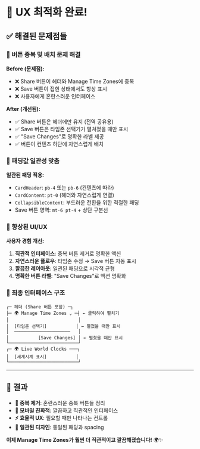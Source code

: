 # 🎯 UX 최적화 완료!

## ✅ 해결된 문제점들

### 🔧 버튼 중복 및 배치 문제 해결
**Before (문제점):**
- ❌ Share 버튼이 헤더와 Manage Time Zones에 중복
- ❌ Save 버튼이 접힌 상태에서도 항상 표시
- ❌ 사용자에게 혼란스러운 인터페이스

**After (개선됨):**
- ✅ Share 버튼은 헤더에만 유지 (전역 공유용)
- ✅ Save 버튼은 타임존 선택기가 펼쳐졌을 때만 표시
- ✅ "Save Changes"로 명확한 라벨 제공
- ✅ 버튼이 컨텐츠 하단에 자연스럽게 배치

### 📏 패딩값 일관성 맞춤
**일관된 패딩 적용:**
- `CardHeader`: `pb-4` 또는 `pb-6` (컨텐츠에 따라)
- `CardContent`: `pt-0` (헤더와 자연스럽게 연결)
- `CollapsibleContent`: 부드러운 전환을 위한 적절한 패딩
- Save 버튼 영역: `mt-6 pt-4` + 상단 구분선

### 🎨 향상된 UI/UX
**사용자 경험 개선:**
1. **직관적 인터페이스**: 중복 버튼 제거로 명확한 액션
2. **자연스러운 플로우**: 타임존 수정 → Save 버튼 자동 표시
3. **깔끔한 레이아웃**: 일관된 패딩으로 시각적 균형
4. **명확한 버튼 라벨**: "Save Changes"로 액션 명확화

### 🎯 최종 인터페이스 구조
```
┌─ 헤더 (Share 버튼 포함) ─┐
├─ 🌍 Manage Time Zones ⌄ ─┤ ← 클릭하여 펼치기
│                          │
│  [타임존 선택기]           │ ← 펼쳤을 때만 표시
│  ─────────────────────   │
│           [Save Changes] │ ← 펼쳤을 때만 표시
└──────────────────────────┘
┌─ 🌍 Live World Clocks ───┐
│  [세계시계 표시]           │
└──────────────────────────┘
```

---

## 🎉 결과
- **🚫 중복 제거**: 혼란스러운 중복 버튼들 정리
- **📱 모바일 친화적**: 깔끔하고 직관적인 인터페이스
- **⚡ 효율적 UX**: 필요할 때만 나타나는 컨트롤
- **🎨 일관된 디자인**: 통일된 패딩과 spacing

**이제 Manage Time Zones가 훨씬 더 직관적이고 깔끔해졌습니다!** 🌍✨